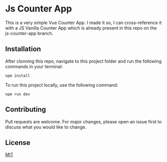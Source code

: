 # Js Counter App

This is a very simple Vue Counter App. I made it so, I can cross-reference it with a JS Vanilla Counter App which is already present in this repo on the js-counter-app branch.

## Installation

After clonning this repo, navigate to this project folder and run the following commands in your terminal:

``` npm install ```

To run this project locally, use the following command:

``` npm run dev ```

## Contributing

Pull requests are welcome. For major changes, please open an issue first
to discuss what you would like to change.


## License

[MIT](https://choosealicense.com/licenses/mit/)